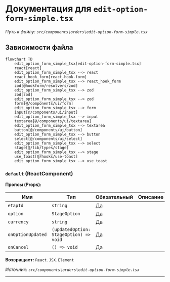 # Документация для `edit-option-form-simple.tsx`

*Путь к файлу: `src/components\orders\edit-option-form-simple.tsx`*

## Зависимости файла

```mermaid
flowchart TD
    edit_option_form_simple_tsx[edit-option-form-simple.tsx]
    react[react]
    edit_option_form_simple_tsx --> react
    react_hook_form[react-hook-form]
    edit_option_form_simple_tsx --> react_hook_form
    zod[@hookform/resolvers/zod]
    edit_option_form_simple_tsx --> zod
    zod[zod]
    edit_option_form_simple_tsx --> zod
    form[@/components/ui/form]
    edit_option_form_simple_tsx --> form
    input[@/components/ui/input]
    edit_option_form_simple_tsx --> input
    textarea[@/components/ui/textarea]
    edit_option_form_simple_tsx --> textarea
    button[@/components/ui/button]
    edit_option_form_simple_tsx --> button
    select[@/components/ui/select]
    edit_option_form_simple_tsx --> select
    stage[@/lib/types/stage]
    edit_option_form_simple_tsx --> stage
    use_toast[@/hooks/use-toast]
    edit_option_form_simple_tsx --> use_toast
```

### `default` (ReactComponent)

**Пропсы (Props):**

| Имя | Тип | Обязательный | Описание |
|---|---|---|---|
| `etapId` | `string` | Да |  |
| `option` | `StageOption` | Да |  |
| `currency` | `string` | Да |  |
| `onOptionUpdated` | `(updatedOption: StageOption) => void` | Да |  |
| `onCancel` | `() => void` | Да |  |

**Возвращает:** `React.JSX.Element`

*Источник: `src/components\orders\edit-option-form-simple.tsx`*

---

